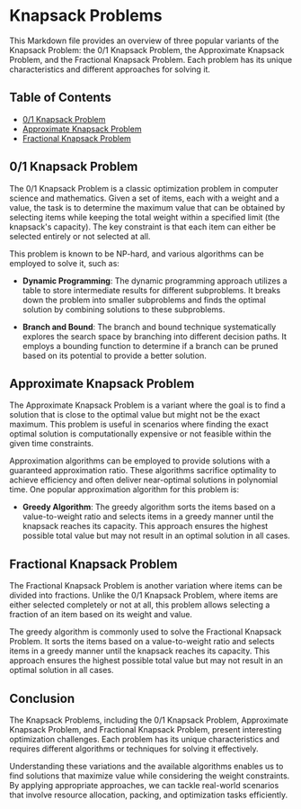 # Knapsack Problems

This Markdown file provides an overview of three popular variants of the Knapsack Problem: the 0/1 Knapsack Problem, the Approximate Knapsack Problem, and the Fractional Knapsack Problem. Each problem has its unique characteristics and different approaches for solving it.

## Table of Contents

- [0/1 Knapsack Problem](#01-knapsack-problem)
- [Approximate Knapsack Problem](#approximate-knapsack-problem)
- [Fractional Knapsack Problem](#fractional-knapsack-problem)

## 0/1 Knapsack Problem

The 0/1 Knapsack Problem is a classic optimization problem in computer science and mathematics. Given a set of items, each with a weight and a value, the task is to determine the maximum value that can be obtained by selecting items while keeping the total weight within a specified limit (the knapsack's capacity). The key constraint is that each item can either be selected entirely or not selected at all.

This problem is known to be NP-hard, and various algorithms can be employed to solve it, such as:

- **Dynamic Programming**: The dynamic programming approach utilizes a table to store intermediate results for different subproblems. It breaks down the problem into smaller subproblems and finds the optimal solution by combining solutions to these subproblems.

- **Branch and Bound**: The branch and bound technique systematically explores the search space by branching into different decision paths. It employs a bounding function to determine if a branch can be pruned based on its potential to provide a better solution.

## Approximate Knapsack Problem

The Approximate Knapsack Problem is a variant where the goal is to find a solution that is close to the optimal value but might not be the exact maximum. This problem is useful in scenarios where finding the exact optimal solution is computationally expensive or not feasible within the given time constraints.

Approximation algorithms can be employed to provide solutions with a guaranteed approximation ratio. These algorithms sacrifice optimality to achieve efficiency and often deliver near-optimal solutions in polynomial time. One popular approximation algorithm for this problem is:

- **Greedy Algorithm**: The greedy algorithm sorts the items based on a value-to-weight ratio and selects items in a greedy manner until the knapsack reaches its capacity. This approach ensures the highest possible total value but may not result in an optimal solution in all cases.

## Fractional Knapsack Problem

The Fractional Knapsack Problem is another variation where items can be divided into fractions. Unlike the 0/1 Knapsack Problem, where items are either selected completely or not at all, this problem allows selecting a fraction of an item based on its weight and value.

The greedy algorithm is commonly used to solve the Fractional Knapsack Problem. It sorts the items based on a value-to-weight ratio and selects items in a greedy manner until the knapsack reaches its capacity. This approach ensures the highest possible total value but may not result in an optimal solution in all cases.

## Conclusion

The Knapsack Problems, including the 0/1 Knapsack Problem, Approximate Knapsack Problem, and Fractional Knapsack Problem, present interesting optimization challenges. Each problem has its unique characteristics and requires different algorithms or techniques for solving it effectively.

Understanding these variations and the available algorithms enables us to find solutions that maximize value while considering the weight constraints. By applying appropriate approaches, we can tackle real-world scenarios that involve resource allocation, packing, and optimization tasks efficiently.


